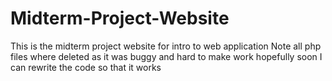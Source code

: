 # Midterm-Project-Website
This is the midterm project website for intro to web application
Note all php files where deleted as it was buggy and hard to make work
hopefully soon I can rewrite the code so that it works
